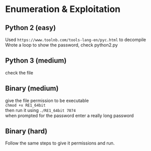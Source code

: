 # Enumeration & Exploitation

## Python 2 (easy)
Used `https://www.toolnb.com/tools-lang-en/pyc.html` to decompile  
Wrote a loop to show the password, check python2.py  

## Python 3 (medium)
check the file

## Binary (medium)
give the file permission to be executable  
`chmod +x RE1_64bit`  
then run it using `./RE1_64bit 7074`  
when prompted for the password enter a really long password

## Binary (hard)
Follow the same steps to give it permissions and run.  